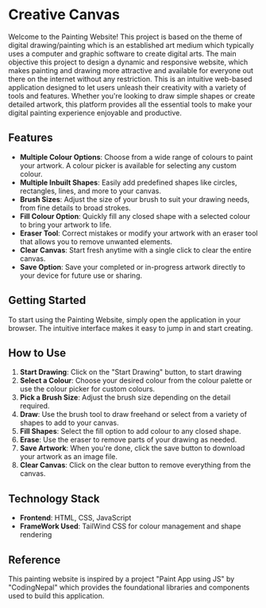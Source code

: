# Creative Canvas

Welcome to the Painting Website! This project is based on the theme of digital drawing/painting which is an established art medium which typically uses a computer and graphic software to create digital arts.
The main objective this project to design a dynamic and responsive website, which makes painting and drawing more attractive and available for everyone out there on the internet without any restriction.
This is an intuitive web-based application designed to let users unleash their creativity with a variety of tools and features. Whether you're looking to draw simple shapes or create detailed artwork, this platform provides all the essential tools to make your digital painting experience enjoyable and productive.

## Features

- **Multiple Colour Options**: Choose from a wide range of colours to paint your artwork. A colour picker is available for selecting any custom colour.
- **Multiple Inbuilt Shapes**: Easily add predefined shapes like circles, rectangles, lines, and more to your canvas.
- **Brush Sizes**: Adjust the size of your brush to suit your drawing needs, from fine details to broad strokes.
- **Fill Colour Option**: Quickly fill any closed shape with a selected colour to bring your artwork to life.
- **Eraser Tool**: Correct mistakes or modify your artwork with an eraser tool that allows you to remove unwanted elements.
- **Clear Canvas**: Start fresh anytime with a single click to clear the entire canvas.
- **Save Option**: Save your completed or in-progress artwork directly to your device for future use or sharing.

## Getting Started

To start using the Painting Website, simply open the application in your browser. The intuitive interface makes it easy to jump in and start creating.

## How to Use

1. **Start Drawing**: Click on the "Start Drawing" button, to start drawing
1. **Select a Colour**: Choose your desired colour from the colour palette or use the colour picker for custom colours.
2. **Pick a Brush Size**: Adjust the brush size depending on the detail required.
3. **Draw**: Use the brush tool to draw freehand or select from a variety of shapes to add to your canvas.
4. **Fill Shapes**: Select the fill option to add colour to any closed shape.
5. **Erase**: Use the eraser to remove parts of your drawing as needed.
6. **Save Artwork**: When you're done, click the save button to download your artwork as an image file.
7. **Clear Canvas**: Click on the clear button to remove everything from the canvas.


## Technology Stack

- **Frontend**: HTML, CSS, JavaScript
- **FrameWork Used**: TailWind CSS for colour management and shape rendering

## Reference

This painting website is inspired by a project "Paint App using JS" by "CodingNepal" which provides the foundational libraries and components used to build this application.


